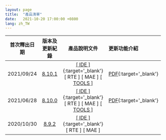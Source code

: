 ```yaml
---
layout: page
title:  "產品清單"
date:   2021-10-20 17:00:00 +0800
lang: zh_TW
---
```



|首次釋出日期|版本及更新紀錄|產品說明文件|更新功能介紹|
|:-:|:-:|:-:|:-|
|2021/09/24|[8.10.1](UPDATE/8.10.1.html)|[[ IDE ]](/doc/8.10.0/zh-Hant/index.html){:target='_blank'} [ RTE ]  [ MAE ] [[ TOOLS ]](TOOLS/README.html)|[PDF](Doc/Release8.10.1-20210924.pdf){:target='_blank'}|
|2021/06/28|[8.10.0](UPDATE/8.10.0.html)|[[ IDE ]](/doc/8.10.0/zh-Hant/index.html){:target='_blank'} [ RTE ]  [ MAE ] [[ TOOLS ]](TOOLS/README.html)|[PDF](Doc/Release8.10.0-20210913.pdf){:target='_blank'}|
|2020/10/30|[8.9.2](UPDATE/8.9.2.html)|[[ IDE ]](/library/8.9.2/index.html){:target='_blank'} [ RTE ]  [ MAE ]||
